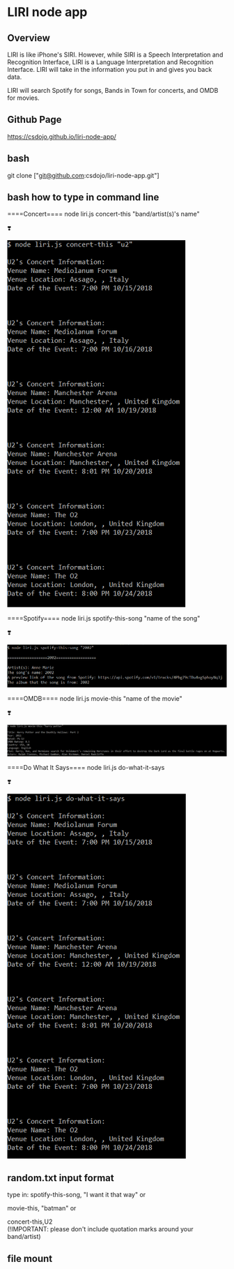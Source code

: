 # LIRI node app

## Overview

LIRI is like iPhone's SIRI. However, while SIRI is a Speech Interpretation and Recognition Interface, LIRI is a Language Interpretation and Recognition Interface. LIRI will take in the information you put in and gives you back data.

LIRI will search Spotify for songs, Bands in Town for concerts, and OMDB for movies.

## Github Page

https://csdojo.github.io/liri-node-app/


## bash
git clone 
["git@github.com:csdojo/liri-node-app.git"]

## bash how to type in command line

====Concert====
node liri.js concert-this "band/artist(s)'s name"

:heavy_heart_exclamation:

![alt text](./concert.PNG)

====Spotify====
node liri.js spotify-this-song "name of the song"

:heavy_heart_exclamation:

![alt text](./spotify.PNG)

====OMDB====
node liri.js movie-this "name of the movie"

:heavy_heart_exclamation:

![alt text](./movie.PNG)

====Do What It Says====
node liri.js do-what-it-says

:heavy_heart_exclamation:

![alt text](./do.PNG)

## random.txt input format
type in:
spotify-this-song, "I want it that way" or

movie-this, "batman" or

concert-this,U2    
(!IMPORTANT: please don't include quotation marks around your band/artist)

## file mount
[js#1]:keys.js
[js#2]:liri.js

[json#1]:package-lock.json
[json#2]:package.json

[ignore#1]:.gitignore

[env#1]:.env

[text#1]:random.txt






